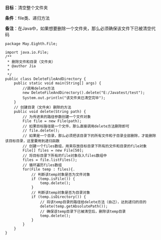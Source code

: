 **目标**：清空整个文件夹

**条件**：file类、递归方法

**备注**：在Java中，如果想要删除一个文件夹，那么必须确保该文件下已被清空代码

	package May.Eighth.File;

	import java.io.File;
	/**
	 * 删除文件和目录（文件夹）
	 * @author Jia
	 *
	 */
	public class DeleteFileAndDirectory {
		public static void main(String[] args) {
			//调用delete方法
			new DeleteFileAndDirectory().delete("E:/Javatest/test");
			System.out.println("该文件夹已清空完毕");
		}
		// 创建目录（文件夹）删除的方法
		public void delete(String path) {
			// 为传进来的路径参数创建一个文件对象
			File file = new File(path);
			// 如果目标路径是一个文件，那么直接调用delete方法删除即可
			// file.delete();
			// 如果是一个目录，那么必须把该目录下的所有文件和子目录全部删除，才能删除该目标目录，这里要用到递归函数
			// 创建一个files数组，用来存放目标目录下所有的文件和目录的file对象
			File[] files = new File[50];
			// 将目标目录下所有的file对象存入files数组中
			files = file.listFiles();
			// 循环遍历files数组
			for(File temp : files){.
				// 判断该temp对象是否为文件对象
				if (temp.isFile()) {
					temp.delete();
				}
				// 判断该temp对象是否为目录对象
				if (temp.isDirectory()) {
					// 将该temp目录的路径给delete方法（自己），达到递归的目的
					delete(temp.getAbsolutePath());
					// 确保该temp目录下已被清空后，删除该temp目录
					temp.delete();
				}
			}
		}
	}
 